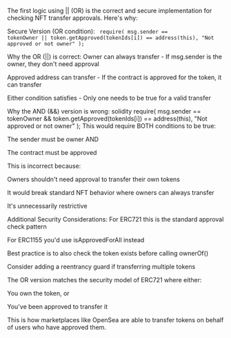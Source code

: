 
The first logic using || (OR) is the correct and secure implementation for checking NFT transfer approvals. Here's why:

Secure Version (OR condition):
<code>
require(
    msg.sender == tokenOwner || token.getApproved(tokenIds[i]) == address(this),
    "Not approved or not owner"
);
</code>

Why the OR (||) is correct:
Owner can always transfer - If msg.sender is the owner, they don't need approval

Approved address can transfer - If the contract is approved for the token, it can transfer

Either condition satisfies - Only one needs to be true for a valid transfer

Why the AND (&&) version is wrong:
solidity
require(
    msg.sender == tokenOwner && token.getApproved(tokenIds[i]) == address(this),
    "Not approved or not owner"
);
This would require BOTH conditions to be true:

The sender must be owner AND

The contract must be approved

This is incorrect because:

Owners shouldn't need approval to transfer their own tokens

It would break standard NFT behavior where owners can always transfer

It's unnecessarily restrictive

Additional Security Considerations:
For ERC721 this is the standard approval check pattern

For ERC1155 you'd use isApprovedForAll instead

Best practice is to also check the token exists before calling ownerOf()

Consider adding a reentrancy guard if transferring multiple tokens

The OR version matches the security model of ERC721 where either:

You own the token, or

You've been approved to transfer it

This is how marketplaces like OpenSea are able to transfer tokens on behalf of users who have approved them.
